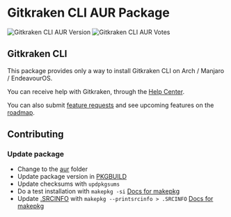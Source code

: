 # Gitkraken CLI AUR Package

![Gitkraken CLI AUR Version](https://img.shields.io/aur/version/gitkraken-cli)
![Gitkraken CLI AUR Votes](https://img.shields.io/aur/votes/gitkraken-cli)

## Gitkraken CLI

This package provides only a way to install Gitkraken CLI on Arch / Manjaro / EndeavourOS.

You can receive help with Gitkraken, through the [Help Center](https://help.gitkraken.com/).

You can also submit [feature requests](https://feedback.gitkraken.com/) and see upcoming features on the [roadmap](https://www.gitkraken.com/git-client/roadmap).

## Contributing

### Update package

- Change to the [aur](aur) folder
- Update package version in [PKGBUILD](PKGBUILD)
- Update checksums with `updpkgsums`
- Do a test installation with `makepkg -si` [Docs for makepkg](https://wiki.archlinux.org/title/makepkg)
- Update [.SRCINFO](.SRCINFO) with `makepkg --printsrcinfo > .SRCINFO` [Docs for makepkg](https://wiki.archlinux.org/title/makepkg)
